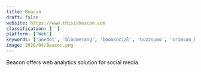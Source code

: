 ```yaml
---
title: Beacon
draft: false 
website: https://www.thisisbeacon.com
classification: ['']
platform: ['Web']
keywords: ['anedot', 'bloomerang', 'boomsocial', 'buzzsumo', 'crimson_hexagon', 'donorperfect', 'donorsnap', 'eleo', 'everyaction', 'facebook_analytics', 'frrole_scout', 'getsocial', 'intelex', 'keela', 'keyhole', 'kindful', 'netbase', 'simply_measured', 'social_status', 'truesocialmetrics', 'twitter_counter', 'vaizle']
image: 2020/04/Beacon.png
---
```

Beacon offers web analytics solution for social media.